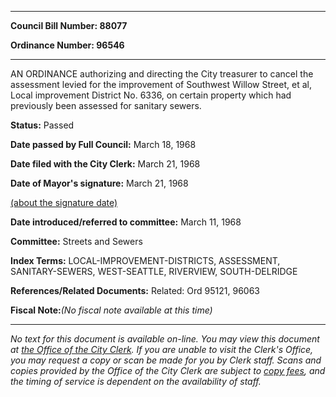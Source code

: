 

********

**Council Bill Number: 88077**
   
**Ordinance Number: 96546**
********

 AN ORDINANCE authorizing and directing the City treasurer to cancel the assessment levied for the improvement of Southwest Willow Street, et al, Local improvement District No. 6336, on certain property which had previously been assessed for sanitary sewers.

**Status:** Passed
   
**Date passed by Full Council:** March 18, 1968
   
**Date filed with the City Clerk:** March 21, 1968
   
**Date of Mayor's signature:** March 21, 1968
   
[(about the signature date)](/~public/approvaldate.htm)
   
   
   
**Date introduced/referred to committee:** March 11, 1968
   
**Committee:** Streets and Sewers
   
   
**Index Terms:** LOCAL-IMPROVEMENT-DISTRICTS, ASSESSMENT, SANITARY-SEWERS, WEST-SEATTLE, RIVERVIEW, SOUTH-DELRIDGE

**References/Related Documents:** Related: Ord 95121, 96063

**Fiscal Note:**_(No fiscal note available at this time)_
********

_No text for this document is available on-line. You may view this document at [the Office of the City Clerk](http://www.seattle.gov/leg/clerk/contactUs.htm). If you are unable to visit the Clerk's Office, you may request a copy or scan be made for you by Clerk staff. Scans and copies provided by the Office of the City Clerk are subject to [copy fees](http://clerk.seattle.gov/~public/clerkfees.htm), and the timing of service is dependent on the availability of staff._

